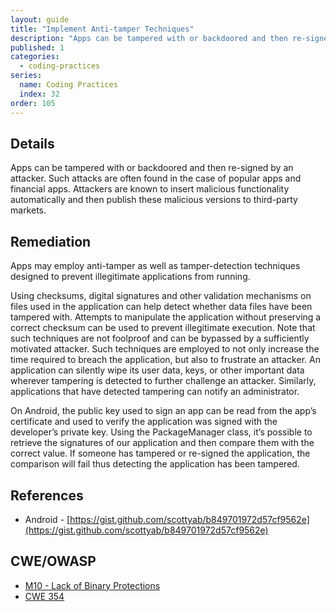 ```yaml
---
layout: guide
title: "Implement Anti-tamper Techniques"
description: "Apps can be tampered with or backdoored and then re-signed by an attacker."
published: 1
categories: 
  - coding-practices
series:
  name: Coding Practices
  index: 32
order: 105
--- 
```


## Details 

Apps can be tampered with or backdoored and then re-signed by an attacker. Such attacks are often found in the case of popular apps and financial apps. Attackers are known to insert malicious functionality automatically and then publish these malicious versions to third-party markets.

## Remediation

Apps may employ anti-tamper as well as tamper-detection techniques designed to prevent illegitimate applications from running. 

Using checksums, digital signatures and other validation mechanisms on files used in the application can help detect whether data files have been tampered with. Attempts to manipulate the application without preserving a correct checksum can be used to prevent illegitimate execution. Note that such techniques are not foolproof and can be bypassed by a sufficiently motivated attacker. Such techniques are employed to not only increase the time required to breach the application, but also to frustrate an attacker. An application can silently wipe its user data, keys, or other important data wherever tampering is detected to further challenge an attacker. Similarly, applications that have detected tampering can notify an administrator.

On Android, the public key used to sign an app can be read from the app’s certificate and used to verify the application was signed with the developer’s private key. Using the PackageManager class, it’s possible to retrieve the signatures of our application and then compare them with the correct value. If someone has tampered or re-signed the application, the comparison will fail thus detecting the application has been tampered.

## References 

 * Android - [https://gist.github.com/scottyab/b849701972d57cf9562e](https://gist.github.com/scottyab/b849701972d57cf9562e)
 
## CWE/OWASP

 * [M10 - Lack of Binary Protections](https://www.owasp.org/index.php/Mobile_Top_10_2014-M10)
 * [CWE 354](http://cwe.mitre.org/data/definitions/354.html)
